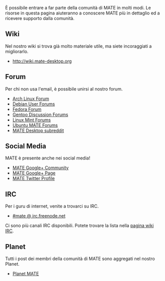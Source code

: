<!--
.. link:
.. description:
.. tags: Forums,Wiki,IRC,Planet
.. date: 2011-12-05 07:14:07
.. title: Comunità
.. slug: community
-->

È possibile entrare a far parte della comunità di MATE in molti modi.
Le risorse in questa pagina aiuteranno a conoscere MATE più in dettaglio
ed a ricevere supporto dalla comunità.

## Wiki

Nel nostro wiki si trova già molto materiale utile, ma siete incoraggiati
a migliorarlo.

  * <http://wiki.mate-desktop.org>

## Forum

Per chi non usa l'email, è possibile unirsi al nostro forum.

  * [Arch Linux Forum](https://bbs.archlinux.org/)
  * [Debian User Forums](http://forums.debian.net/)
  * [Fedora Forum](http://fedoraforum.org/)
  * [Gentoo Discussion Forums](https://forums.gentoo.org/)
  * [Linux Mint Forums](http://forums.linuxmint.com/)
  * [Ubuntu MATE Forums](https://ubuntu-mate.community)
  * [MATE Desktop subreddit](https://www.reddit.com/r/MATEDesktop)
  
## Social Media

MATE è presente anche nei social media!

  * [MATE Google+ Community](https://plus.google.com/u/0/communities/103904770310171205536)
  * [MATE Google+ Page](https://plus.google.com/105251070079435964338/)
  * [MATE Twitter Profile](https://twitter.com/mate_desktop) 

## IRC

Per i guru di internet, venite a trovarci su IRC.

  * [#mate @ irc.freenode.net](https://webchat.freenode.net/?channels=#mate)

Ci sono più canali IRC disponibili. Potete trovare la lista nella
[pagina wiki IRC](http://wiki.mate-desktop.org/irc).

## Planet

Tutti i post dei membri della comunità di MATE sono aggregati nel nostro Planet.

  * [Planet MATE](http://planet.mate-desktop.org)


